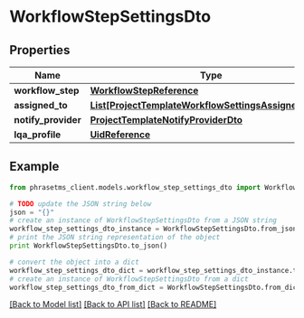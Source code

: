 # WorkflowStepSettingsDto

## Properties

| Name                | Type                                                                                                      | Description | Notes      |
| ------------------- | --------------------------------------------------------------------------------------------------------- | ----------- | ---------- |
| **workflow_step**   | [**WorkflowStepReference**](WorkflowStepReference.md)                                                     |             | [optional] |
| **assigned_to**     | [**List[ProjectTemplateWorkflowSettingsAssignedToDto]**](ProjectTemplateWorkflowSettingsAssignedToDto.md) |             | [optional] |
| **notify_provider** | [**ProjectTemplateNotifyProviderDto**](ProjectTemplateNotifyProviderDto.md)                               |             | [optional] |
| **lqa_profile**     | [**UidReference**](UidReference.md)                                                                       |             | [optional] |

## Example

```python
from phrasetms_client.models.workflow_step_settings_dto import WorkflowStepSettingsDto

# TODO update the JSON string below
json = "{}"
# create an instance of WorkflowStepSettingsDto from a JSON string
workflow_step_settings_dto_instance = WorkflowStepSettingsDto.from_json(json)
# print the JSON string representation of the object
print WorkflowStepSettingsDto.to_json()

# convert the object into a dict
workflow_step_settings_dto_dict = workflow_step_settings_dto_instance.to_dict()
# create an instance of WorkflowStepSettingsDto from a dict
workflow_step_settings_dto_from_dict = WorkflowStepSettingsDto.from_dict(workflow_step_settings_dto_dict)
```

[[Back to Model list]](../README.md#documentation-for-models) [[Back to API list]](../README.md#documentation-for-api-endpoints) [[Back to README]](../README.md)
